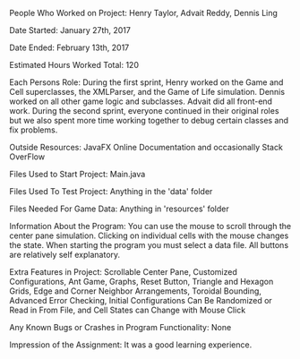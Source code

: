People Who Worked on Project: Henry Taylor, Advait Reddy, Dennis Ling

Date Started: January 27th, 2017

Date Ended: February 13th, 2017

Estimated Hours Worked Total: 120

Each Persons Role: During the first sprint, Henry worked on the Game and Cell
superclasses, the XMLParser, and the Game of Life simulation. Dennis worked on
all other game logic and subclasses. Advait did all front-end work. During the
second sprint, everyone continued in their original roles but we also spent more
time working together to debug certain classes and fix problems.

Outside Resources: JavaFX Online Documentation and occasionally Stack OverFlow

Files Used to Start Project: Main.java

Files Used To Test Project: Anything in the 'data' folder

Files Needed For Game Data: Anything in 'resources' folder

Information About the Program: You can use the mouse to scroll through the center pane
simulation. Clicking on individual cells with the mouse changes the state. When starting
the program you must select a data file. All buttons are relatively self explanatory.  

Extra Features in Project: Scrollable Center Pane, Customized Configurations, Ant Game,
Graphs, Reset Button, Triangle and Hexagon Grids, Edge and Corner Neighbor Arrangements,
Toroidal Bounding, Advanced Error Checking, Initial Configurations Can Be Randomized
or Read in From File, and Cell States can Change with Mouse Click

Any Known Bugs or Crashes in Program Functionality: None

Impression of the Assignment: It was a good learning experience.
